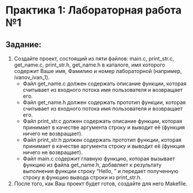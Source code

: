 # Практика 1: Лабораторная работа №1

## Задание:

1. Создайте проект, состоящий из пяти файлов: main.c, print_str.c, get_name.c, print_str.h, get_name.h в каталоге, имя которого содержит Ваше имя, Фамилию и номер лабораторной (например, ivanov_ivan_1).
    - Файл get_name.c должен содержать описание функции, которая считывает из входного потока имя пользователя и возвращает его.
    - Файл get_name.h должен содержать прототип функции, которая считывает из входного потока имя пользователя и возвращает его.
    - Файл print_str.c должен содержать описание функции, которая принимает в качестве аргумента строку и выводит её (функция ничего не возвращает).
    - Файл print_str.h должен содержать прототип функции, которая принимает в качестве аргумента строку и выводит её (функция ничего не возвращает).
    - Файл main.c содержит главную функцию, которая вызывает функцию из файла get_name.h, добавляет к результату выполнения функции строку “Hello, ” и передает полученную строку в функцию вывода стро﻿ки из print_str.h.
2. После того, как Ваш проект будет готов, создайте для него Makefile.

